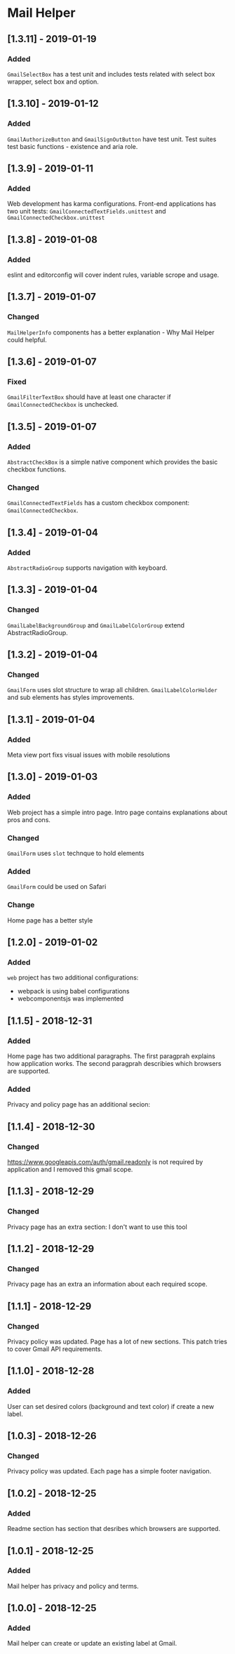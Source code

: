 # Mail Helper

## [1.3.11] - 2019-01-19
### Added
`GmailSelectBox` has a test unit and includes tests related with select box wrapper, select box and option.

## [1.3.10] - 2019-01-12
### Added
`GmailAuthorizeButton` and `GmailSignOutButton` have test unit. Test suites test basic functions - existence and aria role.

## [1.3.9] - 2019-01-11
### Added
Web development has karma configurations. Front-end applications has two unit tests: `GmailConnectedTextFields.unittest` and `GmailConnectedCheckbox.unittest`

## [1.3.8] - 2019-01-08
### Added
eslint and editorconfig will cover indent rules, variable scrope and usage.

## [1.3.7] - 2019-01-07
### Changed
`MailHelperInfo` components has a better explanation - Why Mail Helper could helpful.

## [1.3.6] - 2019-01-07
### Fixed
`GmailFilterTextBox` should have at least one character if `GmailConnectedCheckbox` is unchecked.

## [1.3.5] - 2019-01-07
### Added
`AbstractCheckBox` is a simple native component which provides the basic checkbox functions.
### Changed
`GmailConnectedTextFields` has a custom checkbox component: `GmailConnectedCheckbox`.

## [1.3.4] - 2019-01-04
### Added
`AbstractRadioGroup` supports navigation with keyboard.

## [1.3.3] - 2019-01-04
### Changed
`GmailLabelBackgroundGroup` and `GmailLabelColorGroup` extend AbstractRadioGroup.

## [1.3.2] - 2019-01-04
### Changed
`GmailForm` uses slot structure to wrap all children. `GmailLabelColorHolder` and sub elements has styles improvements.

## [1.3.1] - 2019-01-04
### Added
Meta view port fixs visual issues with mobile resolutions 

## [1.3.0] - 2019-01-03
### Added
Web project has a simple intro page. Intro page contains explanations about pros and cons.
### Changed
`GmailForm` uses `slot` technque to hold elements
### Added
`GmailForm` could be used on Safari
### Change
Home page has a better style

## [1.2.0] - 2019-01-02
### Added
`web` project has two additional configurations:
- webpack is using babel configurations
- webcomponentsjs was implemented

## [1.1.5] - 2018-12-31
### Added
Home page has two additional paragraphs. The first paragprah explains how application works.
The second paragprah describies which browsers are supported.
### Added
Privacy and policy page has an additional secion: 
 
## [1.1.4] - 2018-12-30
### Changed
https://www.googleapis.com/auth/gmail.readonly is not required by application and I removed this gmail scope.

## [1.1.3] - 2018-12-29
### Changed
Privacy page has an extra section: I don't want to use this tool

## [1.1.2] - 2018-12-29
### Changed
Privacy page has an extra an information about each required scope.

## [1.1.1] - 2018-12-29
### Changed
Privacy policy was updated. Page has a lot of new sections. This patch tries to cover Gmail API requirements.

## [1.1.0] - 2018-12-28
### Added 
User can set desired colors (background and text color) if create a new label.

## [1.0.3] - 2018-12-26
### Changed
Privacy policy was updated. Each page has a simple footer navigation.

## [1.0.2] - 2018-12-25
### Added 
Readme section has section that desribes which browsers are supported.

## [1.0.1] - 2018-12-25
### Added
Mail helper has privacy and policy and terms.

## [1.0.0] - 2018-12-25
### Added
Mail helper can create or update an existing label at Gmail.